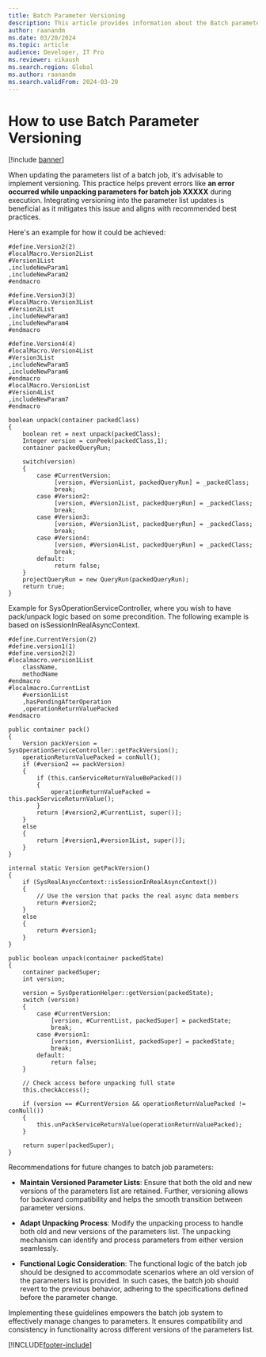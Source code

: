 ```yaml
---
title: Batch Parameter Versioning
description: This article provides information about the Batch parameter versioning and explains how you can use versioning to avoid issues related to pack/unpack.
author: raanandm
ms.date: 03/20/2024
ms.topic: article
audience: Developer, IT Pro
ms.reviewer: vikaush
ms.search.region: Global
ms.author: raanandm
ms.search.validFrom: 2024-03-20
---
```


# How to use Batch Parameter Versioning

[!include [banner](../includes/banner.md)]

When updating the parameters list of a batch job, it's advisable to implement versioning. This practice helps prevent errors like **an error occurred while unpacking parameters for batch job XXXXX** during execution. Integrating versioning into the parameter list updates is beneficial as it mitigates this issue and aligns with recommended best practices.

Here's an example for how it could be achieved:

```X++
#define.Version2(2)
#localMacro.Version2List
#Version1List
,includeNewParam1
,includeNewParam2
#endmacro

#define.Version3(3)
#localMacro.Version3List
#Version2List
,includeNewParam3
,includeNewParam4
#endmacro

#define.Version4(4)
#localMacro.Version4List
#Version3List
,includeNewParam5
,includeNewParam6
#endmacro
#localMacro.VersionList
#Version4List
,includeNewParam7
#endmacro

boolean unpack(container packedClass)
{
    boolean ret = next unpack(packedClass);
    Integer version = conPeek(packedClass,1);
    container packedQueryRun;

    switch(version)
    {
        case #CurrentVersion:
             [version, #VersionList, packedQueryRun] = _packedClass;
             break;
        case #Version2:
             [version, #Version2List, packedQueryRun] = _packedClass;
             break;
        case #Version3:
             [version, #Version3List, packedQueryRun] = _packedClass;
             break;
        case #Version4:
             [version, #Version4List, packedQueryRun] = _packedClass;
             break;
        default:
             return false;
    }
    projectQueryRun = new QueryRun(packedQueryRun);
    return true;
}
```

Example for SysOperationServiceController, where you wish to have pack/unpack logic based on some precondition. The following example is based on isSessionInRealAsyncContext.

```X++
#define.CurrentVersion(2)
#define.version1(1)
#define.version2(2)
#localmacro.version1List
    className,
    methodName
#endmacro
#localmacro.CurrentList
    #version1List
    ,hasPendingAfterOperation
    ,operationReturnValuePacked
#endmacro

public container pack()
{
    Version packVersion = SysOperationServiceController::getPackVersion();
    operationReturnValuePacked = conNull();
    if (#version2 == packVersion)
    {
        if (this.canServiceReturnValueBePacked())
        {
            operationReturnValuePacked = this.packServiceReturnValue();
        }
        return [#version2,#CurrentList, super()];
    }
    else
    {
        return [#version1,#version1List, super()];
    }
}

internal static Version getPackVersion()
{
    if (SysRealAsyncContext::isSessionInRealAsyncContext())
    {
        // Use the version that packs the real async data members
        return #version2;
    }
    else
    {
        return #version1;
    }
}

public boolean unpack(container packedState)
{
    container packedSuper;
    int version;

    version = SysOperationHelper::getVersion(packedState);
    switch (version)
    {
        case #CurrentVersion:
            [version, #CurrentList, packedSuper] = packedState;
            break;
        case #version1:
            [version, #version1List, packedSuper] = packedState;
            break;
        default:
            return false;
    }

    // Check access before unpacking full state
    this.checkAccess();

    if (version == #CurrentVersion && operationReturnValuePacked != conNull())
    {
        this.unPackServiceReturnValue(operationReturnValuePacked);
    }

    return super(packedSuper);
}
```

Recommendations for future changes to batch job parameters:

- **Maintain Versioned Parameter Lists**: Ensure that both the old and new versions of the parameters list are retained. Further, versioning allows for backward compatibility and helps the smooth transition between parameter versions.

- **Adapt Unpacking Process**: Modify the unpacking process to handle both old and new versions of the parameters list. The unpacking mechanism can identify and process parameters from either version seamlessly.

- **Functional Logic Consideration**: The functional logic of the batch job should be designed to accommodate scenarios where an old version of the parameters list is provided. In such cases, the batch job should revert to the previous behavior, adhering to the specifications defined before the parameter change.

Implementing these guidelines empowers the batch job system to effectively manage changes to parameters. It ensures compatibility and consistency in functionality across different versions of the parameters list.

[!INCLUDE[footer-include](../../../includes/footer-banner.md)]
